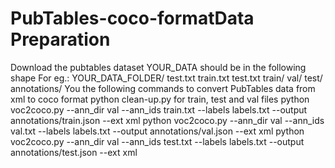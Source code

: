 # PubTables-coco-formatData Preparation

   Download the pubtables dataset
   YOUR_DATA should be in the following shape 
    For eg.:
    YOUR_DATA_FOLDER/
       test.txt
       train.txt
       test.txt
       train/
       val/
       test/
       annotations/
   You the following commands to convert PubTables data from xml to coco format
    python clean-up.py                  for train, test and val files
    python voc2coco.py --ann_dir val --ann_ids train.txt --labels labels.txt --output annotations/train.json --ext xml
    python voc2coco.py --ann_dir val --ann_ids val.txt --labels labels.txt --output annotations/val.json --ext xml
    python voc2coco.py --ann_dir val --ann_ids test.txt --labels labels.txt --output annotations/test.json --ext xml
